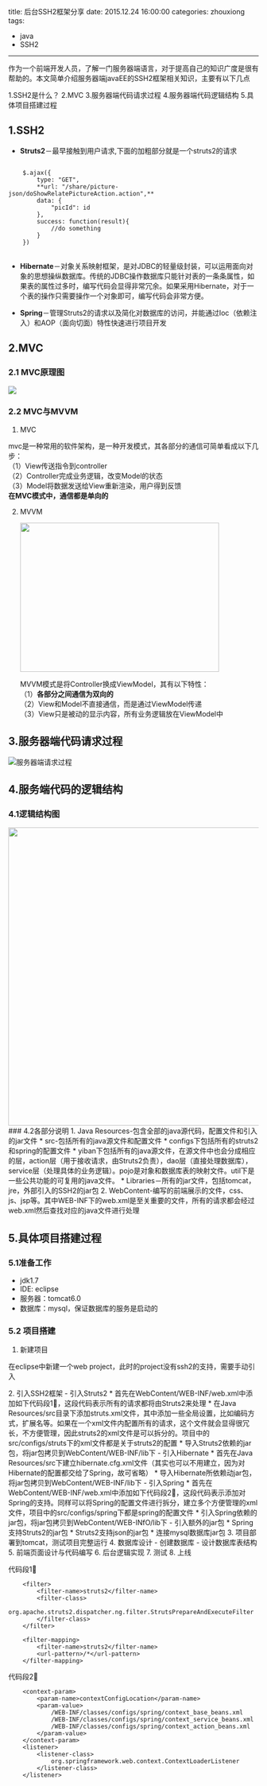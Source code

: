 title: 后台SSH2框架分享
date: 2015.12.24 16:00:00
categories: zhouxiong
tags:
- java
- SSH2
---
作为一个前端开发人员，了解一门服务器端语言，对于提高自己的知识广度是很有帮助的。本文简单介绍服务器端javaEE的SSH2框架相关知识，主要有以下几点

1.SSH2是什么？
2.MVC
3.服务器端代码请求过程
4.服务器端代码逻辑结构
5.具体项目搭建过程

<!--more-->
## 1.SSH2
- **Struts2**－最早接触到用户请求,下面的加粗部分就是一个struts2的请求
<pre>
<code>
	$.ajax({
		type: "GET",
		**url: "/share/picture-json/doShowRelatePictureAction.action",**
		data: {
			"picId": id
		},
		success: function(result){
			//do something
		}
	})
</code>
</pre>

- **Hibernate**－对象关系映射框架，是对JDBC的轻量级封装，可以运用面向对象的思想操纵数据库。传统的JDBC操作数据库只能针对表的一条条属性，如果表的属性过多时，编写代码会显得非常冗余。如果采用Hibernate，对于一个表的操作只需要操作一个对象即可，编写代码会非常方便。

- **Spring**－管理Struts2的请求以及简化对数据库的访问，并能通过Ioc（依赖注入）和AOP（面向切面）特性快速进行项目开发

## 2.MVC
### 2.1 MVC原理图
<img src="/uploads/zhouxiong/server-ssh2/mvc.jpg">

### 2.2 MVC与MVVM
1. MVC 

 mvc是一种常用的软件架构，是一种开发模式，其各部分的通信可简单看成以下几步：<br/>
  （1）View传送指令到controller  <br/>
  （2）Controller完成业务逻辑，改变Model的状态  <br/>
  （3）Model将数据发送给View重新渲染，用户得到反馈  <br/>
 **在MVC模式中，通信都是单向的**
 
2. MVVM

	<img src="/uploads/zhouxiong/server-ssh2/mvvm.png" height="300px" width="400px">

	MVVM模式是将Controller换成ViewModel，其有以下特性： <br/>
（1）**各部分之间通信为双向的**  <br/>
（2）View和Model不直接通信，而是通过ViewModel传递  <br/>
（3）View只是被动的显示内容，所有业务逻辑放在ViewModel中  <br/>

## 3.服务器端代码请求过程
![服务器端请求过程](/uploads/zhouxiong/server-ssh2/server-process.png)

## 4.服务端代码的逻辑结构
### 4.1逻辑结构图
<img src="/uploads/zhouxiong/server-ssh2/code-layout.png" height="600px">
### 4.2各部分说明
1. Java Resources-包含全部的java源代码，配置文件和引入的jar文件
 * src-包括所有的java源文件和配置文件
  		* configs下包括所有的struts2和spring的配置文件
  		* yiban下包括所有的java源文件，在源文件中也会分成相应的层，action层（用于接收请求，由Struts2负责），dao层（直接处理数据库），service层（处理具体的业务逻辑）。pojo是对象和数据库表的映射文件。util下是一些公共功能的可复用的java文件。
 * Libraries－所有的jar文件，包括tomcat，jre，外部引入的SSH2的jar包
2. WebContent-编写的前端展示的文件，css、js、jsp等。其中WEB-INF下的web.xml是至关重要的文件，所有的请求都会经过web.xml然后查找对应的java文件进行处理

## 5.具体项目搭建过程
### 5.1准备工作
- jdk1.7
- IDE: eclipse
- 服务器：tomcat6.0
- 数据库：mysql，保证数据库的服务是启动的

### 5.2 项目搭建
1. 新建项目
<p>
 在eclipse中新建一个web project，此时的project没有ssh2的支持，需要手动引入
</p>
2. 引入SSH2框架
	- 引入Struts2
		* 首先在WebContent/WEB-INF/web.xml中添加如下代码段1⃣️，这段代码表示所有的请求都将由Struts2来处理
		* 在Java Resources/src目录下添加struts.xml文件，其中添加一些全局设置，比如编码方式，扩展名等。如果在一个xml文件内配置所有的请求，这个文件就会显得很冗长，不方便管理，因此struts2的xml文件是可以拆分的。项目中的src/configs/struts下的xml文件都是关于struts2的配置
		* 导入Struts2依赖的jar包，将jar包拷贝到WebContent/WEB-INF/lib下
	- 引入Hibernate
		* 首先在Java Resources/src下建立hibernate.cfg.xml文件（其实也可以不用建立，因为对Hibernate的配置都交给了Spring，故可省略）
		* 导入Hibernate所依赖动jar包，将jar包拷贝到WebContent/WEB-INF/lib下
	- 引入Spring
		* 首先在WebContent/WEB-INF/web.xml中添加如下代码段2⃣️，这段代码表示添加对Spring的支持。同样可以将Spring的配置文件进行拆分，建立多个方便管理的xml文件，项目中的src/configs/spring下都是spring的配置文件	
		* 引入Spring依赖的jar包，将jar包拷贝到WebContent/WEB-INfO/lib下
	- 引入额外的jar包
	 	* Spring支持Struts2的jar包
	 	* Struts2支持json的jar包
	 	* 连接mysql数据库jar包   
3. 项目部署到tomcat，测试项目完整运行 
4. 数据库设计
	- 创建数据库
	- 设计数据库表结构
5. 前端页面设计与代码编写
6. 后台逻辑实现
7. 测试
8. 上线
	
代码段1⃣️

```
	<filter>
		<filter-name>struts2</filter-name>
		<filter-class>
		org.apache.struts2.dispatcher.ng.filter.StrutsPrepareAndExecuteFilter
		</filter-class>
	</filter>

	<filter-mapping>
		<filter-name>struts2</filter-name>
		<url-pattern>/*</url-pattern>
	</filter-mapping>
```
代码段2⃣️

```
    <context-param>
		<param-name>contextConfigLocation</param-name>
		<param-value>
			/WEB-INF/classes/configs/spring/context_base_beans.xml
			/WEB-INF/classes/configs/spring/context_service_beans.xml
			/WEB-INF/classes/configs/spring/context_action_beans.xml
        </param-value>
	</context-param>
	<listener>
		<listener-class>
			org.springframework.web.context.ContextLoaderListener
		</listener-class>
	</listener>
```   































